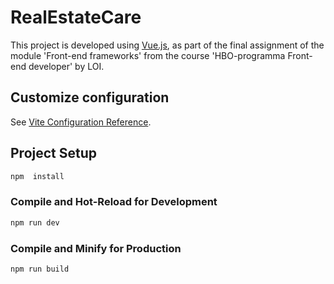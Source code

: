 # RealEstateCare

This project is developed using [Vue.js](https://vuejs.org/), as part of the final assignment of the module 'Front-end frameworks' from the course 'HBO-programma Front-end developer' by LOI.

 
## Customize configuration

See [Vite Configuration Reference](https://vite.dev/config/).


## Project Setup

```sh
npm  install
```

### Compile and Hot-Reload for Development

```sh
npm run dev
```

### Compile and Minify for Production

```sh
npm run build
```
